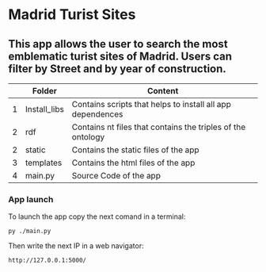 # Madrid Turist Sites

This app allows the user to search the most emblematic turist sites of Madrid. 
Users can filter by Street and by year of construction. 
-------------------------------

||Folder |Content|
|-------------|---------------|--------------------|
|1| Install_libs | Contains scripts that helps to install all app dependences |
|2| rdf | Contains nt files that contains the triples of the ontology |
|2| static | Contains the static files of the app |
|3| templates | Contains the html files of the app |
|4| main.py | Source Code of the app |


### App launch

To launch the app copy the next comand in a terminal:
~~~
py ./main.py
~~~

Then write the next IP in a web navigator:
~~~
http://127.0.0.1:5000/
~~~